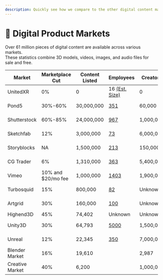 ```yaml
---
description: Quickly see how we compare to the other digital content marketplaces
---
```


# 📀 Digital Product Markets

Over 61 million pieces of digital content are available across various markets.\
These statistics combine 3D models, videos, images, and audio files for sale and free.

| Market          | Marketplace Cut    | Content Listed | Employees                                                                                                             | Creators  | Annual Revenue                                                                                                                                                                                                                            | Funding Raised                                                                          |
| --------------- | ------------------ | -------------- | --------------------------------------------------------------------------------------------------------------------- | --------- | ----------------------------------------------------------------------------------------------------------------------------------------------------------------------------------------------------------------------------------------- | --------------------------------------------------------------------------------------- |
| UnitedXR        | 0%                 | 0              | 16 [(Est. Size)](../tokenomics/development-costs.md)                                                                  | 0         | $0                                                                                                                                                                                                                                        | $0                                                                                      |
| Pond5           | 30%-60%            | 30,000,000     | [351](https://growjo.com/company/Pond5)                                                                               | 60,000    | [$64.6 Million](https://growjo.com/company/Pond5)                                                                                                                                                                                         | [$61.5 Million](https://growjo.com/company/Pond5)                                       |
| Shutterstock    | 60%-85%            | 24,000,000     | [967](https://www.macroaxis.com/invest/ratio/SSTK/Number-of-Employees)                                                | 1,000,000 | [$835 Million](https://investor.shutterstock.com/news-releases/news-release-details/shutterstock-reports-fourth-quarter-and-full-year-2021-financial#:\~:text=Revenue%20of%20%24835%20million%20to,of%20between%20%243.65%20to%20%243.80) | [$76 Million](https://www.crunchbase.com/organization/shutterstock/company\_financials) |
| Sketchfab       | 12%                | 3,000,000      | [73](https://craft.co/sketchfab)                                                                                      | 6,000,000 | [$8.4 Million](https://growjo.com/company/Sketchfab)                                                                                                                                                                                      | [$12 Million](https://craft.co/sketchfab)                                               |
| Storyblocks     | NA                 | 1,500,000      | [213](https://growjo.com/company/Storyblocks)                                                                         | 150,000   | [$48 Million](https://growjo.com/company/Storyblocks)                                                                                                                                                                                     | [$18.5 Million](https://www.crunchbase.com/organization/video-blocks)                   |
| CG Trader       | 6%                 | 1,310,000      | [363](https://craft.co/cgtrader)                                                                                      | 5,400,000 | [$19 Million](https://www.zoominfo.com/c/cgtrader/355033272)                                                                                                                                                                              | [$12.1 Million](https://craft.co/cgtrader)                                              |
| Vimeo           | 10% and $20/mo fee | 1,000,000      | [1403](https://growjo.com/company/Vimeo)                                                                              | 1,900,000 | [$290 Million](https://growjo.com/company/Vimeo)                                                                                                                                                                                          | [$450 Million](https://www.crunchbase.com/organization/vimeo)                           |
| Turbosquid      | 15%                | 800,000        | [82](https://www.dnb.com/business-directory/company-profiles.turbo\_squid\_inc.91dd3479f1c88b1e3b0e676ea7bc5b70.html) | Unknown   | [$11.73 Million](https://www.dnb.com/business-directory/company-profiles.turbo\_squid\_inc.91dd3479f1c88b1e3b0e676ea7bc5b70.html)                                                                                                         | [$6.5 Million](https://www.crunchbase.com/organization/turbosquid/company\_financials)  |
| Artgrid         | 30%                | 160,000        | [100](https://www.calcalistech.com/ctech/articles/0,7340,L-3836750,00.html)                                           | Unknown   | [$50 Million](https://www.owler.com/company/artlist2)                                                                                                                                                                                     | [$48 Million](https://www.crunchbase.com/organization/artlist)                          |
| Highend3D       | 45%                | 74,402         | Unknown                                                                                                               | Unknown   | Unknown                                                                                                                                                                                                                                   | Unknown                                                                                 |
| Unity3D         | 30%                | 64,793         | [5000](https://www.owler.com/company/unity3d)                                                                         | 1,500,000 | [$1.1 Billion](https://www.owler.com/company/unity3d)                                                                                                                                                                                     | [$3.5 Billion](https://www.owler.com/company/unity3d)                                   |
| Unreal          | 12%                | 22,345         | [350](https://www.zippia.com/unreal-engine-careers-2149448/)                                                          | 7,000,000 | [$124 Million](https://www.gamedeveloper.com/business/epic-v-apple-trial-offers-rare-look-into-epic-financials-billions-of-i-fortnite-i-revenue)                                                                                          | Unknown                                                                                 |
| Blender Market  | 16%                | 19,610         |                                                                                                                       | 2,987     |                                                                                                                                                                                                                                           |                                                                                         |
| Creative Market | 40%                | 6,200          |                                                                                                                       | 1,000,000 |                                                                                                                                                                                                                                           |                                                                                         |
